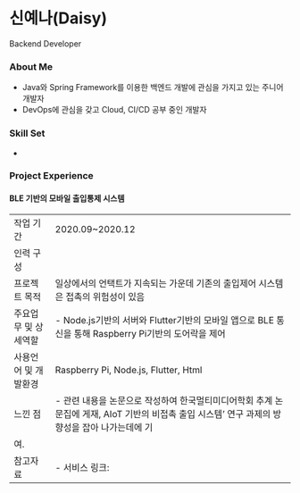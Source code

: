 # 신예나(Daisy)
Backend Developer


### About Me
- Java와 Spring Framework를 이용한 백엔드 개발에 관심을 가지고 있는 주니어 개발자
- DevOps에 관심을 갖고 Cloud, CI/CD 공부 중인 개발자

### Skill Set
- 

### Project Experience
#### BLE 기반의 모바일 출입통제 시스템

|||
|---|---|
|작업 기간|2020.09~2020.12|
|인력 구성||
|프로젝트 목적|일상에서의 언택트가 지속되는 가운데 기존의 출입제어 시스템은 접촉의 위험성이 있음|
|주요업무 및 상세역할|- Node.js기반의 서버와 Flutter기반의 모바일 앱으로 BLE 통신을 통해 Raspberry Pi기반의 도어락을 제어|
|사용언어 및 개발환경|Raspberry Pi, Node.js, Flutter, Html|
|느낀 점|- 관련 내용을 논문으로 작성하여 한국멀티미디어학회 추계 논문집에 게재, AIoT 기반의 비접촉 출입 시스템’ 연구 과제의 방향성을 잡아 나가는데에 기
여.|
|참고자료|- 서비스 링크:


